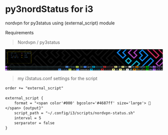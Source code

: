 # py3nordStatus for i3

nordvpn for py3status using (external_script)
module

Requirements
> Nordvpn / py3status

![This is an image](example.png)

>my i3status.conf settings for the script
```
order += "external_script"

external_script {
    format = "<span color'#000' bgcolor='#4687ff' size='large'>  </span> {output}"
    script_path = "~/.config/i3/scripts/nordvpn-status.sh"
    interval = 5
    serparator = false
}
```
